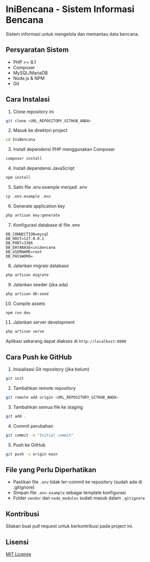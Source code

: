 # IniBencana - Sistem Informasi Bencana

Sistem informasi untuk mengelola dan memantau data bencana.

## Persyaratan Sistem
- PHP >= 8.1
- Composer
- MySQL/MariaDB
- Node.js & NPM
- Git

## Cara Instalasi

1. Clone repository ini
```bash
git clone <URL_REPOSITORY_GITHUB_ANDA>
```

2. Masuk ke direktori project
```bash
cd IniBencana
```

3. Install dependensi PHP menggunakan Composer
```bash
composer install
```

4. Install dependensi JavaScript
```bash
npm install
```

5. Salin file .env.example menjadi .env
```bash
cp .env.example .env
```

6. Generate application key
```bash
php artisan key:generate
```

7. Konfigurasi database di file .env
```
DB_CONNECTION=mysql
DB_HOST=127.0.0.1
DB_PORT=3306
DB_DATABASE=inibencana
DB_USERNAME=root
DB_PASSWORD=
```

8. Jalankan migrasi database
```bash
php artisan migrate
```

9. Jalankan seeder (jika ada)
```bash
php artisan db:seed
```

10. Compile assets
```bash
npm run dev
```

11. Jalankan server development
```bash
php artisan serve
```

Aplikasi sekarang dapat diakses di `http://localhost:8000`

## Cara Push ke GitHub

1. Inisialisasi Git repository (jika belum)
```bash
git init
```

2. Tambahkan remote repository
```bash
git remote add origin <URL_REPOSITORY_GITHUB_ANDA>
```

3. Tambahkan semua file ke staging
```bash
git add .
```

4. Commit perubahan
```bash
git commit -m "Initial commit"
```

5. Push ke GitHub
```bash
git push -u origin main
```

## File yang Perlu Diperhatikan

- Pastikan file `.env` tidak ter-commit ke repository (sudah ada di .gitignore)
- Simpan file `.env.example` sebagai template konfigurasi
- Folder `vendor` dan `node_modules` sudah masuk dalam `.gitignore`

## Kontribusi

Silakan buat pull request untuk berkontribusi pada project ini.

## Lisensi

[MIT License](LICENSE)
